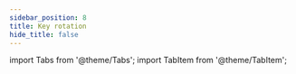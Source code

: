 ```yaml
---
sidebar_position: 8
title: Key rotation
hide_title: false
---
```


import Tabs from '@theme/Tabs';
import TabItem from '@theme/TabItem';
